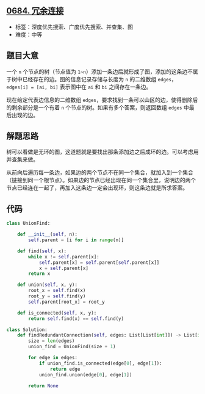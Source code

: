 ## [0684. 冗余连接](https://leetcode-cn.com/problems/redundant-connection/)

- 标签：深度优先搜索、广度优先搜索、并查集、图
- 难度：中等

## 题目大意

一个 `n` 个节点的树（节点值为 `1~n`）添加一条边后就形成了图，添加的这条边不属于树中已经存在的边。图的信息记录存储与长度为 `n` 的二维数组 `edges`，`edges[i] = [ai, bi]` 表示图中在 `ai` 和 `bi` 之间存在一条边。

现在给定代表边信息的二维数组 `edges`，要求找到一条可以山区的边，使得删除后的剩余部分是一个有着 `n` 个节点的树。如果有多个答案，则返回数组 `edges` 中最后出现的边。

## 解题思路

树可以看做是无环的图，这道题就是要找出那条添加边之后成环的边。可以考虑用并查集来做。

从前向后遍历每一条边，如果边的两个节点不在同一个集合，就加入到一个集合（链接到同一个根节点）。如果边的节点已经出现在同一个集合里，说明边的两个节点已经连在一起了，再加入这条边一定会出现环，则这条边就是所求答案。

## 代码

```Python
class UnionFind:

    def __init__(self, n):
        self.parent = [i for i in range(n)]

    def find(self, x):
        while x != self.parent[x]:
            self.parent[x] = self.parent[self.parent[x]]
            x = self.parent[x]
        return x

    def union(self, x, y):
        root_x = self.find(x)
        root_y = self.find(y)
        self.parent[root_x] = root_y

    def is_connected(self, x, y):
        return self.find(x) == self.find(y)

class Solution:
    def findRedundantConnection(self, edges: List[List[int]]) -> List[int]:
        size = len(edges)
        union_find = UnionFind(size + 1)

        for edge in edges:
            if union_find.is_connected(edge[0], edge[1]):
                return edge
            union_find.union(edge[0], edge[1])

        return None
```

